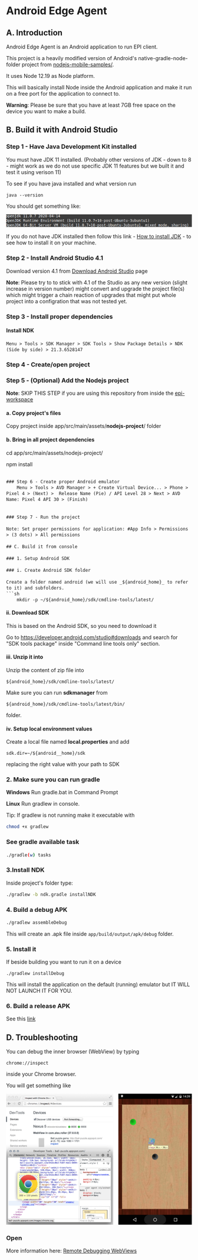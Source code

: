 
# Android Edge Agent

## A. Introduction
Android Edge Agent is an Android application to run EPI client.

This project is a heavily modified version of Android's native-gradle-node-folder project
from [nodejs-mobile-samples/](https://github.com/janeasystems/nodejs-mobile-samples/).

It uses Node 12.19 as Node platform.

This will basically install Node inside the Android application and
make it run on a free port for the application to connect to.

**Warning**: Please be sure that you have at least 7GB free space on the device you want to make a build.

## B. Build it with Android Studio

### Step 1 - Have Java Development Kit installed

You must have JDK 11 installed. (Probably other versions of JDK - down to 8 - might work as we do not use specific JDK 11 features
but we built it and test it using verison 11)

To see if you have java installed and what version run
```
java --version
```

You should get something like:

![alt text](./java-version-info.png "Webview Debugging")


If you do not have JDK installed then follow this link - [How to install JDK](https://docs.oracle.com/en/java/javase/11/install/index.html) - to see how to install it on your machine.


### Step 2 - Install Android Studio 4.1

Download version 4.1 from [Download Android Studio](https://developer.android.com/studio) page

__Note__: Please try to to stick with 4.1 of the Studio as any new version (slight increase in version number) might convert and upgrade the project file(s) which might trigger a chain reaction of upgrades that might put whole project into a configration that was not tested yet.

### Step 3 - Install proper dependencies

#### Install NDK
    Menu > Tools > SDK Manager > SDK Tools > Show Package Details > NDK (Side by side) > 21.3.6528147

### Step 4 - Create/open project


### Step 5 - (Optional) Add the Nodejs project

__Note__: SKIP THIS STEP if you are using this repository from inside the [epi-workspace](https://github.com/PharmaLedger-IMI/epi-workspace)
#### a. Copy project's files

Copy project inside app/src/main/assets/**nodejs-project**/ folder


#### b. Bring in all project dependencies
cd  app/src/main/assets/nodejs-project/

npm install
```

### Step 6 - Create proper Android emulator
    Menu > Tools > AVD Manager > + Create Virtual Device... > Phone > Pixel 4 > (Next) >  Release Name (Pie) / API Level 28 > Next > AVD Name: Pixel 4 API 30 > (Finish)


### Step 7 - Run the project

Note: Set proper permissions for application: #App Info > Permissions > (3 dots) > All permissions

## C. Build it from console

### 1. Setup Android SDK

### i. Create Android SDK folder

Create a folder named android (we will use _${android_home}_ to refer to it) and subfolders.
```sh
    mkdir -p ~/${android_home}/sdk/cmdline-tools/latest/
```

#### ii. Download SDK

This is based on the Android SDK, so you need to download it 

Go to https://developer.android.com/studio#downloads and search for "SDK tools package" inside "Command line tools only" section.

#### iii. Unzip it into
Unzip the content of zip file into
```
${android_home}/sdk/cmdline-tools/latest/
```

Make sure you can run __sdkmanager__ from

```
${android_home}/sdk/cmdline-tools/latest/bin/
```

folder.

#### iv. Setup local environment values

Create a local file named **local.properties**
and add 
```
sdk.dir=~/${android__home}/sdk
```

replacing the right value with your path to SDK


### 2. Make sure you can run gradle

__Windows__
Run gradle.bat in Command Prompt

__Linux__
Run gradlew in console.

Tip: If gradlew is not running make it executable with

```sh
chmod +x gradlew
```

### See gradle available task
```sh
./gradle(w) tasks
```


### 3.Install NDK

Inside project's folder type:
```sh
./gradlew -b ndk.gradle installNDK
```


### 4. Build a debug APK
```sh
./gradlew assembleDebug
```

This will create an .apk file inside `app/build/output/apk/debug` folder.

### 5. Install it

If beside building you want to run it on a device
```shell
./gradlew installDebug
```
This will install the application on the default (running) emulator but IT
WILL NOT LAUNCH IT FOR YOU.


### 6. Build a release APK
See this [link](https://developer.android.com/studio/build/building-cmdline#ReleaseMode)


## D. Troubleshooting

You can debug the inner browser (WebView) by typing

```
chrome://inspect
```

inside your Chrome browser.

You will get something like

![alt text](./webview-debugging.png "Webview Debugging")


### Open

More information here: [Remote Debugging WebViews](https://developers.google.com/web/tools/chrome-devtools/remote-debugging/webviews)